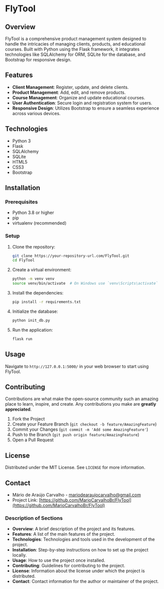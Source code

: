 # FlyTool

## Overview
FlyTool is a comprehensive product management system designed to handle the intricacies of managing clients, products, and educational courses. Built with Python using the Flask framework, it integrates technologies like SQLAlchemy for ORM, SQLite for the database, and Bootstrap for responsive design.

## Features
- **Client Management**: Register, update, and delete clients.
- **Product Management**: Add, edit, and remove products.
- **Course Management**: Organize and update educational courses.
- **User Authentication**: Secure login and registration system for users.
- **Responsive Design**: Utilizes Bootstrap to ensure a seamless experience across various devices.

## Technologies
- Python 3
- Flask
- SQLAlchemy
- SQLite
- HTML5
- CSS3
- Bootstrap

## Installation

### Prerequisites
- Python 3.8 or higher
- pip
- virtualenv (recommended)

### Setup
1. Clone the repository:
   ```bash
   git clone https://your-repository-url.com/FlyTool.git
   cd FlyTool
   ```

2. Create a virtual environment:
   ```bash
   python -m venv venv
   source venv/bin/activate  # On Windows use `venv\Scripts\activate`
   ```

3. Install the dependencies:
   ```bash
   pip install -r requirements.txt
   ```

4. Initialize the database:
   ```bash
   python init_db.py
   ```

5. Run the application:
   ```bash
   flask run
   ```

## Usage
Navigate to `http://127.0.0.1:5000/` in your web browser to start using FlyTool.

## Contributing
Contributions are what make the open-source community such an amazing place to learn, inspire, and create. Any contributions you make are **greatly appreciated**.

1. Fork the Project
2. Create your Feature Branch (`git checkout -b feature/AmazingFeature`)
3. Commit your Changes (`git commit -m 'Add some AmazingFeature'`)
4. Push to the Branch (`git push origin feature/AmazingFeature`)
5. Open a Pull Request

## License
Distributed under the MIT License. See `LICENSE` for more information.

## Contact
 - Mário de Araújo Carvalho - mariodearaujocarvalho@gmail.com
 - Project Link: [https://github.com/MarioCarvalhoBr/FlyTool](https://github.com/MarioCarvalhoBr/FlyTool)

### Description of Sections

- **Overview**: A brief description of the project and its features.
- **Features**: A list of the main features of the project.
- **Technologies**: Technologies and tools used in the development of the project.
- **Installation**: Step-by-step instructions on how to set up the project locally.
- **Usage**: How to use the project once installed.
- **Contributing**: Guidelines for contributing to the project.
- **License**: Information about the license under which the project is distributed.
- **Contact**: Contact information for the author or maintainer of the project.